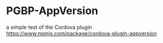 # PGBP-AppVersion
a simple test of the Cordova plugin https://www.npmjs.com/package/cordova-plugin-appversion
